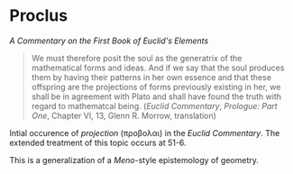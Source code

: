 # Proclus

*A Commentary on the First Book of Euclid's *Elements**

> We must therefore posit the soul as the generatrix of the mathematical forms and ideas. And if we say that the soul produces them by having their patterns in her own essence and that these offspring are the projections of forms previously existing in her, we shall be in agreement with Plato and shall have found the truth with regard to mathematcal being. (*Euclid Commentary*, *Prologue: Part One*, Chapter VI, 13, Glenn R. Morrow, translation)

Intial occurence of *projection* (προβολαι) in the *Euclid Commentary*. The extended treatment of this topic occurs at 51-6.

This is a generalization of a *Meno*-style epistemology of geometry. 